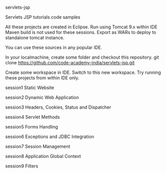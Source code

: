 servlets-jsp

Servlets JSP tutorials code samples

All these projects are created in Eclipse. Run using Tomcat 9.x within IDE Maven build is not used for these sessions. Export as WARs to deploy to standalone tomcat instance.

You can use these sources in any popular IDE.

In your localmachine, create some folder and checkout this repository. git clone https://github.com/code-academy-india/servlets-jsp.git

Create some workspace in IDE. Switch to this new workspace. Try running these projects from within IDE only.

session1
	Static Website

session2
	Dynamic Web Application

session3
	Headers, Cookies, Status and Dispatcher

session4
	Servlet Methods

session5
	Forms Handling

session6
	Exceptions and JDBC Integration

session7
	Session Management

session8
	Application Global Context

session9
	Filters